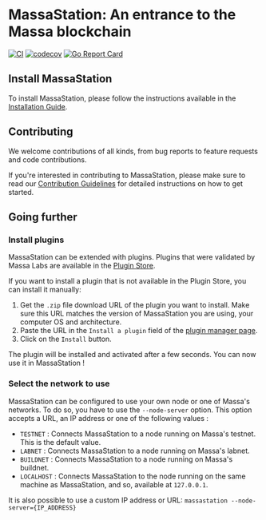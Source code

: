 # MassaStation: An entrance to the Massa blockchain

[![CI](https://github.com/massalabs/thyra/actions/workflows/api.yml/badge.svg)](https://github.com/massalabs/thyra/actions/workflows/api.yml)
[![codecov](https://codecov.io/gh/massalabs/thyra/branch/main/graph/badge.svg?token=592LPZLC4M)](https://codecov.io/gh/massalabs/thyra)
[![Go Report Card](https://goreportcard.com/badge/github.com/massalabs/thyra)](https://goreportcard.com/report/github.com/massalabs/thyra)


## Install MassaStation

To install MassaStation, please follow the instructions available in the [Installation Guide](./INSTALLATION.md).


## Contributing

We welcome contributions of all kinds, from bug reports to feature requests and code contributions.

If you're interested in contributing to MassaStation, please make sure to read our [Contribution Guidelines](./CONTRIBUTING.md) for detailed instructions on how to get started. 


## Going further 

### Install plugins

MassaStation can be extended with plugins. Plugins that were validated by Massa Labs are available in the [Plugin Store](https://station.massa/store/).

If you want to install a plugin that is not available in the Plugin Store, you can install it manually:
1. Get the `.zip` file download URL of the plugin you want to install. Make sure this URL matches the version of MassaStation you are using, your computer OS and architecture.
2. Paste the URL in the `Install a plugin` field of the [plugin manager page](https://station.massa/store/).
3. Click on the `Install` button.

The plugin will be installed and activated after a few seconds. You can now use it in MassaStation !


### Select the network to use

MassaStation can be configured to use your own node or one of Massa's networks. To do so, you have to use the `--node-server` option. This option accepts a URL, an IP address or one of the following values :

- `TESTNET` : Connects MassaStation to a node running on Massa's testnet. This is the default value.
- `LABNET` : Connects MassaStation to a node running on Massa's labnet.
- `BUILDNET` : Connects MassaStation to a node running on Massa's buildnet.
- `LOCALHOST` : Connects MassaStation to the node running on the same machine as MassaStation, and so, available at `127.0.0.1`.

It is also possible to use a custom IP address or URL:
`massastation --node-server={IP_ADDRESS}`
